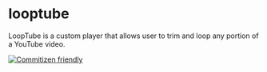 # looptube

LoopTube is a custom player that allows user to trim and loop any portion of a YouTube video.

[![Commitizen friendly](https://img.shields.io/badge/commitizen-friendly-brightgreen.svg)](http://commitizen.github.io/cz-cli/)
